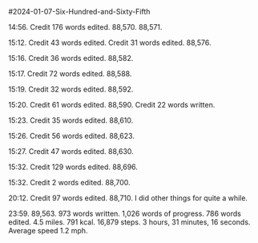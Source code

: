 #2024-01-07-Six-Hundred-and-Sixty-Fifth

14:56.  Credit 176 words edited.  88,570.  88,571.

15:12.  Credit 43 words edited.  Credit 31 words edited.  88,576.

15:16.  Credit 36 words edited.  88,582.

15:17.  Credit 72 words edited.  88,588.

15:19.  Credit 32 words edited.  88,592.

15:20.  Credit 61 words edited.  88,590.  Credit 22 words written.

15:23.  Credit 35 words edited.  88,610.

15:26.  Credit 56 words edited.  88,623.

15:27.  Credit 47 words edited.  88,630.

15:32.  Credit 129 words edited.  88,696.

15:32.  Credit 2 words edited.  88,700.

20:12.  Credit 97 words edited.  88,710.  I did other things for quite a while.

23:59.  89,563.  973 words written.  1,026 words of progress.  786 words edited.  4.5 miles.  791 kcal.  16,879 steps.  3 hours, 31 minutes, 16 seconds.  Average speed 1.2 mph.